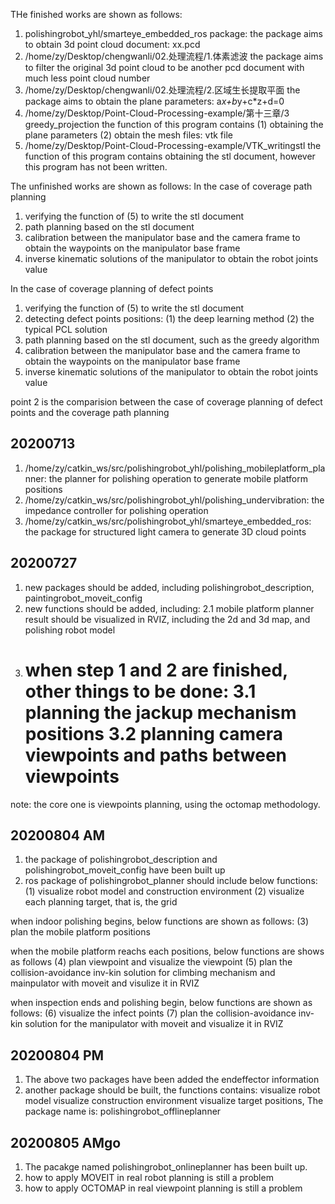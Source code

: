 THe finished works are shown as follows:
1. polishingrobot_yhl/smarteye_embedded_ros package:
the package aims to obtain 3d point cloud document: xx.pcd
2. /home/zy/Desktop/chengwanli/02.处理流程/1.体素滤波
the package aims to  filter the original 3d point cloud to be another pcd document with much less point cloud number 
3. /home/zy/Desktop/chengwanli/02.处理流程/2.区域生长提取平面
the package aims to obtain the plane parameters: a*x+b*y+c*z+d=0
4. /home/zy/Desktop/Point-Cloud-Processing-example/第十三章/3 greedy_projection
the function of this program contains (1) obtaining the plane parameters (2) obtain the mesh files: vtk file 
5. /home/zy/Desktop/Point-Cloud-Processing-example/VTK_writingstl
the function of this program contains obtaining the stl document, however this program has not been written.

The unfinished works are shown as follows: 
In the case of coverage path planning 
1. verifying the function of (5) to write the stl document 
2. path planning based on the stl document
3. calibration between the manipulator base and the camera frame to obtain the waypoints on the manipulator base frame 
4. inverse kinematic solutions of the manipulator to obtain the robot joints value 

In the case of coverage planning of defect points 
1. verifying the function of (5) to write the stl document 
2. detecting defect points positions: (1) the deep learning method (2) the typical PCL solution
3. path planning based on the stl document, such as the greedy algorithm 
4. calibration between the manipulator base and the camera frame to obtain the waypoints on the manipulator base frame 
5. inverse kinematic solutions of the manipulator to obtain the robot joints value

point 2 is the comparision between the case of coverage planning of defect points and the coverage path planning 


## 20200713
1. /home/zy/catkin_ws/src/polishingrobot_yhl/polishing_mobileplatform_planner: the planner for polishing operation to generate mobile platform positions
2. /home/zy/catkin_ws/src/polishingrobot_yhl/polishing_undervibration: the impedance controller for polishing operation
3. /home/zy/catkin_ws/src/polishingrobot_yhl/smarteye_embedded_ros: the package for structured light camera to generate 3D cloud points


## 20200727
1. new packages should be added, including polishingrobot_description, paintingrobot_moveit_config
2. new functions should be added, including:
2.1 mobile platform planner result should be visualized in RVIZ, including the 2d and 3d map, and polishing robot model
3. when step 1 and 2 are finished, other things to be done:
3.1 planning the jackup mechanism positions
3.2 planning camera viewpoints and paths between viewpoints 
    ===============================================================
note: the core one is viewpoints planning, using the octomap methodology.

## 20200804 AM
1. the package of polishingrobot_description and polishingrobot_moveit_config have been built up 
2. ros package of polishingrobot_planner should include below functions:
(1) visualize robot model and construction environment
(2) visualize each planning target, that is, the grid 

when indoor polishing begins, below functions are shown as follows:
(3) plan the mobile platform positions 

when the mobile platform reachs each positions, below functions are shows as follows
(4) plan viewpoint and visualize the viewpoint
(5) plan the collision-avoidance inv-kin solution for climbing mechanism and mainpulator with moveit and visulize it in RVIZ

when inspection ends and polishing begin, below functions are shown as follows:
(6) visualize the infect points 
(7) plan the collision-avoidance inv-kin solution for the manipulator with moveit and visualize it in RVIZ

## 20200804 PM
1. The above two packages have been added the endeffector information
2. another package should be built, the functions contains:
visualize robot model
visualize construction environment 
visualize target positions, 
The package name is: polishingrobot_offlineplanner

## 20200805 AMgo
1. The pacakge named polishingrobot_onlineplanner has been built up.
2. how to apply MOVEIT in real robot planning is still a problem 
3. how to apply OCTOMAP in real viewpoint planning is still a problem 
















